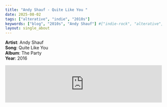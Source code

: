 ```yaml
---
title: "Andy Shauf - Quite Like You "
date: 2025-08-02
tags: ["alterative", "indie", "2010s"] 
keywords: ["blog", "2010s", "Andy Shauf"] #["indie-rock", "alterative", "rock", "lo-fi", "new", "60s", "70s", "80s", "90s", "2000s", "2010s", "2020s"]
layout: single_about
---
```


**Artist**: Andy Shauf \
**Song**: Quite Like You \
**Album**: The Party \
**Year**: 2016

<iframe style="border: 0; width: 100%; height: 120px;" src="https://bandcamp.com/EmbeddedPlayer/album=1335516098/size=large/bgcol=ffffff/linkcol=0687f5/tracklist=false/artwork=small/track=3405376580/transparent=true/" seamless><a href="https://andyshauf.bandcamp.com/album/the-party">The Party by Andy Shauf</a></iframe>